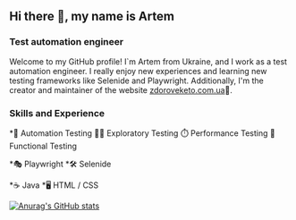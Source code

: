 ## Hi there 👋, my name is Artem
### Test automation engineer

Welcome to my GitHub profile! I`m Artem from Ukraine, and I work as a test automation engineer. I really enjoy new experiences and learning new testing frameworks like Selenide and Playwright. 
Additionally, I'm the creator and maintainer of the website [zdoroveketo.com.ua](https://www.zdoroveketo.com.ua)🥑.

### Skills and Experience
*🤖 Automation Testing 🕵️‍♂️ Exploratory Testing ⏱️ Performance Testing 🧪 Functional Testing

*🎭 Playwright
*🛠️ Selenide

*☕ Java
*🖥️ HTML / CSS

[![Anurag's GitHub stats](https://github-readme-stats.vercel.app/api?username=ArtemMakar0v&show_icons=true&theme=transparent)](https://github.com/anuraghazra/github-readme-stats)
